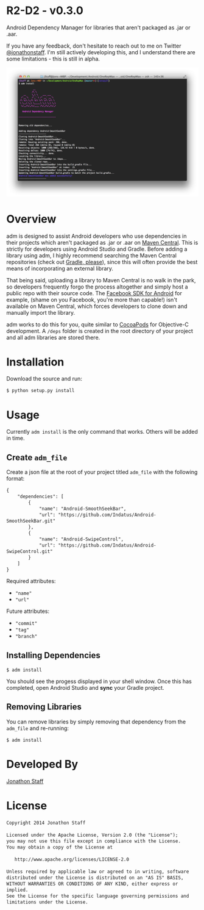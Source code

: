 R2-D2 - v0.3.0
====================================

Android Dependency Manager for libraries that aren't packaged as .jar or .aar.

If you have any feedback, don't hesitate to reach out to me on Twitter [@jonathonstaff](https://twitter.com/jonathonstaff).  I'm still actively developing this, and I understand there are some limitations - this is still in alpha.

![adm running in Terminal](adm_screenshot.png)


Overview
========

adm is designed to assist Android developers who use dependencies in their projects which aren't packaged as .jar or .aar on [Maven Central](http://search.maven.org/).  This is strictly for developers using Android Studio and Gradle.  Before adding a library using adm, I highly recommend searching the Maven Central repositories (check out [Gradle, please](http://gradleplease.appspot.com/)), since this will often provide the best means of incorporating an external library.

That being said, uploading a library to Maven Central is no walk in the park, so developers frequently forgo the process altogether and simply host a public repo with their source code.  The [Facebook SDK for Android](https://github.com/facebook/facebook-android-sdk) for example, (shame on you Facebook, you're more than capable!) isn't available on Maven Central, which forces developers to clone down and manually import the library.

adm works to do this for you, quite similar to [CocoaPods](http://cocoapods.org/) for Objective-C development.  A `/deps` folder is created in the root directory of your project and all adm libraries are stored there.


Installation
============

Download the source and run:

````
$ python setup.py install
````


Usage
=====

Currently `adm install` is the only command that works.  Others will be added in time.


Create `adm_file`
-----------------

Create a json file at the root of your project titled `adm_file` with the following format:

````
{
	"dependencies": [
		{
			"name": "Android-SmoothSeekBar",
			"url": "https://github.com/Indatus/Android-SmoothSeekBar.git"
		},
		{
			"name": "Android-SwipeControl",
			"url": "https://github.com/Indatus/Android-SwipeControl.git"
		}
	]
}
````

Required attributes:

- `"name"`
- `"url"`

Future attributes:

- `"commit"`
- `"tag"`
- `"branch"`


Installing Dependencies
-----------------------

````
$ adm install
````

You should see the progess displayed in your shell window.  Once this has completed, open Android Studio and **sync** your Gradle project.


Removing Libraries
------------------

You can remove libraries by simply removing that dependency from the `adm_file` and re-running:

````
$ adm install
````


Developed By
============

[Jonathon Staff](http://jonathonstaff.com)


License
=======

    Copyright 2014 Jonathon Staff

    Licensed under the Apache License, Version 2.0 (the "License");
    you may not use this file except in compliance with the License.
    You may obtain a copy of the License at

       http://www.apache.org/licenses/LICENSE-2.0

    Unless required by applicable law or agreed to in writing, software
    distributed under the License is distributed on an "AS IS" BASIS,
    WITHOUT WARRANTIES OR CONDITIONS OF ANY KIND, either express or implied.
    See the License for the specific language governing permissions and
    limitations under the License.